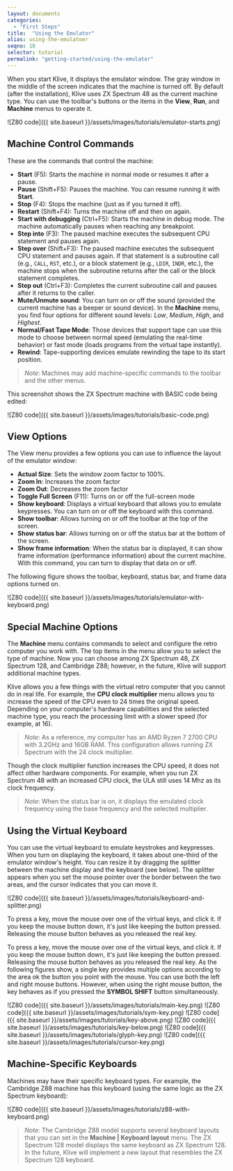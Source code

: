 ```yaml
---
layout: documents
categories: 
  - "First Steps"
title:  "Using the Emulator"
alias: using-the-emulatoer
seqno: 10
selector: tutorial
permalink: "getting-started/using-the-emulator"
---
```


When you start Klive, it displays the emulator window. The gray window in the middle of the screen indicates that the machine is turned off. By default (after the installation), Klive uses ZX Spectrum 48 as the current machine type. You can use the toolbar's buttons or the items in the **View**, **Run**, and **Machine** menus to operate it.

![Z80 code]({{ site.baseurl }}/assets/images/tutorials/emulator-starts.png)

## Machine Control Commands

These are the commands that control the machine:

- **Start** (F5): Starts the machine in normal mode or resumes it after a pause.
- **Pause** (Shift+F5): Pauses the machine. You can resume running it with **Start**.
- **Stop** (F4): Stops the machine (just as if you turned it off).
- **Restart** (Shift+F4): Turns the machine off and then on again.
- **Start with debugging** (Ctrl+F5): Starts the machine in debug mode. The machine automatically pauses when reaching any breakpoint.
- **Step into** (F3): The paused machine executes the subsequent CPU statement and pauses again.
- **Step over** (Shift+F3): The paused machine executes the subsequent CPU statement and pauses again. If that statement is a subroutine call (e.g., `CALL`, `RST`, etc.), or a block statement (e.g., `LDIR`, `INDR`, etc.), the machine stops when the subroutine returns after the call or the block statement completes.
- **Step out** (Ctrl+F3): Completes the current subroutine call and pauses after it returns to the caller.
- **Mute/Unmute sound**: You can turn on or off the sound (provided the current machine has a beeper or sound device). In the **Machine** menu, you find four options for different sound levels: _Low_, _Medium_, _High_, and _Highest_.
- **Normal/Fast Tape Mode**: Those devices that support tape can use this mode to choose between normal speed (emulating the real-time behavior) or fast mode (loads programs from the virtual tape instantly).
- **Rewind**: Tape-supporting devices emulate rewinding the tape to its start position.

> *Note*: Machines may add machine-specific commands to the toolbar and the other menus.

This screenshot shows the ZX Spectrum machine with BASIC code being edited:

![Z80 code]({{ site.baseurl }}/assets/images/tutorials/basic-code.png)

## View Options

The View menu provides a few options you can use to influence the layout of the emulator window:

- **Actual Size**: Sets the window zoom factor to 100%.
- **Zoom In**: Increases the zoom factor
- **Zoom Out**: Decreases the zoom factor
- **Toggle Full Screen** (F11): Turns on or off the full-screen mode
- **Show keyboard**: Displays a virtual keyboard that allows you to emulate keypresses. You can turn on or off the keyboard with this command.
- **Show toolbar**: Allows turning on or off the toolbar at the top of the screen.
- **Show status bar**: Allows turning on or off the status bar at the bottom of the screen.
- **Show frame information**: When the status bar is displayed, it can show frame information (performance information) about the current machine. With this command, you can turn to display that data on or off.

The following figure shows the toolbar, keyboard, status bar, and frame data options turned on.

![Z80 code]({{ site.baseurl }}/assets/images/tutorials/emulator-with-keyboard.png)

## Special Machine Options

The **Machine** menu contains commands to select and configure the retro computer you work with. The top items in the menu allow you to select the type of machine. Now you can choose among ZX Spectrum 48, ZX Spectrum 128, and Cambridge Z88; however, in the future, Klive will support additional machine types.

Klive allows you a few things with the virtual retro computer that you cannot do in real life. For example, the **CPU clock multiplier** menu allows you to increase the speed of the CPU even to 24 times the original speed. Depending on your computer's hardware capabilities and the selected machine type, you reach the processing limit with a slower speed (for example, at 16).

> *Note*: As a reference, my computer has an AMD Ryzen 7 2700 CPU with 3.2GHz and 16GB RAM. This configuration allows running ZX Spectrum with the 24 clock multiplier.

Though the clock multiplier function increases the CPU speed, it does not affect other hardware components. For example, when you run ZX Spectrum 48 with an increased CPU clock, the ULA still uses 14 Mhz as its clock frequency.

> *Note*: When the status bar is on, it displays the emulated clock frequency using the base frequency and the selected multiplier.

## Using the Virtual Keyboard

You can use the virtual keyboard to emulate keystrokes and keypresses. When you turn on displaying the keyboard, it takes about one-third of the emulator window's height. You can resize it by dragging the splitter between the machine display and the keyboard (see below). The splitter appears when you set the mouse pointer over the border between the two areas, and the cursor indicates that you can move it.

![Z80 code]({{ site.baseurl }}/assets/images/tutorials/keyboard-and-splitter.png)

To press a key, move the mouse over one of the virtual keys, and click it. If you keep the mouse button down, it's just like keeping the button pressed. Releasing the mouse button behaves as you released the real key.

To press a key, move the mouse over one of the virtual keys, and click it. If you keep the mouse button down, it's just like keeping the button pressed. Releasing the mouse button behaves as you released the real key. As the following figures show, a single key provides multiple options according to the area ok the button you point with the mouse. You can use both the left and right mouse buttons. However, when using the right mouse button, the key behaves as if you pressed the **SYMBOL SHIFT** button simultaneously.

![Z80 code]({{ site.baseurl }}/assets/images/tutorials/main-key.png)
![Z80 code]({{ site.baseurl }}/assets/images/tutorials/sym-key.png)
![Z80 code]({{ site.baseurl }}/assets/images/tutorials/key-above.png)
![Z80 code]({{ site.baseurl }}/assets/images/tutorials/key-below.png)
![Z80 code]({{ site.baseurl }}/assets/images/tutorials/glyph-key.png)
![Z80 code]({{ site.baseurl }}/assets/images/tutorials/cursor-key.png)

## Machine-Specific Keyboards

Machines may have their specific keyboard types. For example, the Cambridge Z88 machine has this keyboard (using the same logic as the ZX Spectrum keyboard):

![Z80 code]({{ site.baseurl }}/assets/images/tutorials/z88-with-keyboard.png)

> *Note*:  The Cambridge Z88 model supports several keyboard layouts that you can set in the **Machine \| Keyboard layout** menu. The ZX Spectrum 128 model displays the same keyboard as ZX Spectrum 128. In the future, Klive will implement a new layout that resembles the ZX Spectrum 128 keyboard.

